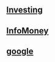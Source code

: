 ## [Investing ](https://www.investing.com/economic-calendar/)

## [InfoMoney ](https://www.infomoney.com.br/)

## [google](https://www.google.com.br/)

